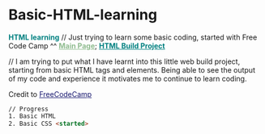 # Basic-HTML-learning
<span style="color: Teal;"><strong>HTML learning</strong></span>
// Just trying to learn some basic coding, started with Free Code Camp ^^
<b><a href="https://mcjoules.github.io/html-learning" target="_blank" style="color: DarkSeaGreen;">Main Page</a></b>;
<b><a href="https://mcjoules.github.io/html-learning/htmlbasic" target="_blank" style="color: Teal;"> HTML Build Project</a></b>

// I am trying to put what I have learnt into this little web build project, starting from basic HTML tags and elements. Being able to see the output of my code and experience it motivates me to continue to learn coding.

Credit to <a href="https://www.freecodecamp.org/" target="_blank" style="color: MidnightBlue">FreeCodeCamp<a>

```HTML
// Progress
1. Basic HTML
2. Basic CSS <started>
```
